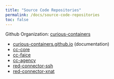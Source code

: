```yaml
---
title: "Source Code Repositories"
permalink: /docs/source-code-repositories
toc: false
---
```


Github Organization: [curious-containers](https://github.com/curious-containers)

* [curious-containers.github.io](https://github.com/curious-containers/curious-containers.github.io) (documentation)
* [cc-core](https://github.com/curious-containers/cc-core)
* [cc-faice](https://github.com/curious-containers/cc-faice)
* [cc-agency](https://github.com/curious-containers/cc-agency)
* [red-connector-ssh](https://github.com/curious-containers/red-connector-ssh)
* [red-connector-xnat](https://github.com/curious-containers/red-connector-xnat)
